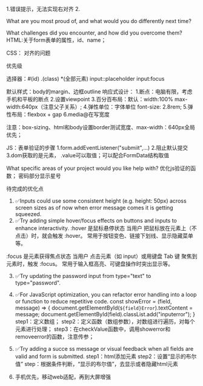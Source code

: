 1.错误提示，无法实现右对齐
2.

What are you most proud of, and what would you do differently next time?

What challenges did you encounter, and how did you overcome them?
HTML:关于form表单的属性，id、name；

CSS：
对齐的问题

优先级

选择器：#(id)
.(class)
*(全部元素)
input::placeholder 
input:focus

默认样式：body的margin、边框outline
响应式设计：
1.断点：电脑有限，考虑手机和平板的断点
2.设置viewpoint
3.百分百布局：默认：width:100% max-width:640px（注意父子关系）;
4.弹性单位：字体单位 font-size: 2.8rem;
5.弹性布局：flexbox + gap
6.media@在写宽度

注意：box-sizing、html和body设置border测试宽度、max-width：640px全局优先；

JS：表单验证的步骤
1.form.addEventListener("submiit",...)
2.阻止默认提交
3.dom获取的是元素， .value可以取值；可以配合FormData结构取值

What specific areas of your project would you like help with?
优化js验证的函数；
密码部分显示星号


待完成的优化点
1. ✅️Inputs could use some consistent height (e.g. height: 50px) across screen sizes as of now when error message comes it is getting squeezed.
2. ✅️Try adding simple hover/focus effects on buttons and inputs to enhance interactivity.
:hover 是鼠标悬停状态
当用户 把鼠标放在元素上（不点击）时，就会触发 :hover。
常用于按钮变色、链接下划线、显示隐藏菜单等。

:focus 是元素获得焦点状态
当用户 点击元素（如 input）或用键盘 Tab 键 聚焦到元素时，触发 :focus。
常用于输入框高亮、可键盘操作时突出显示等。

3. ✅️Try updating the password input from type="text" to type="password".
4. ✅️For JavaScript optimization, you can refactor error handling into a loop or function to reduce repetitive code.
const showError = (field, message) => {
  document.getElementById(`${field}Error`).textContent = message;
  document.getElementById(field).classList.add("inputerror");
}
step1：定义数组；
step2：定义函数（数组参数），对数组进行遍历，对每个元素进行处理；
step3：在checkValue函数中，调用showerror和removeerror的函数，注意传参；

5.  ✅️Try adding a succe  ss message or visual feedback when all fields are valid and form is submitted.
step1：html添加元素
step2：设置“显示的布尔值”
step：根据条件判断，“显示的布尔值”，去显示或者隐藏html元素

6. 手机优先，移动web适配，再到大屏增强

